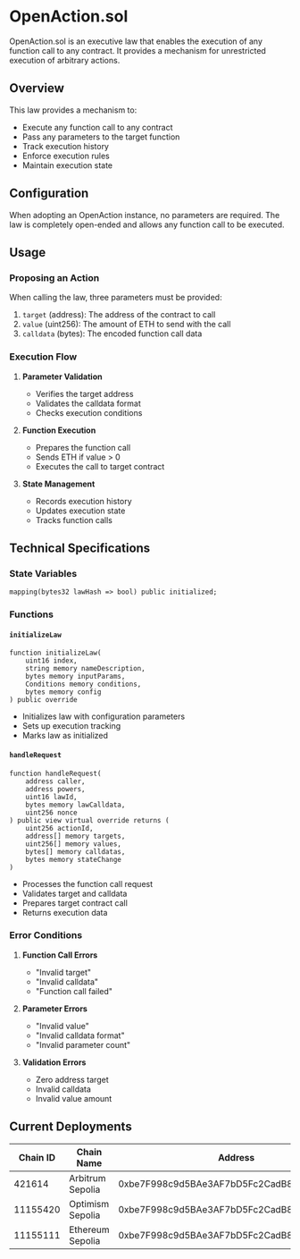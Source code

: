 # OpenAction.sol

OpenAction.sol is an executive law that enables the execution of any function call to any contract. It provides a mechanism for unrestricted execution of arbitrary actions.

## Overview

This law provides a mechanism to:
- Execute any function call to any contract
- Pass any parameters to the target function
- Track execution history
- Enforce execution rules
- Maintain execution state

## Configuration

When adopting an OpenAction instance, no parameters are required. The law is completely open-ended and allows any function call to be executed.

## Usage

### Proposing an Action

When calling the law, three parameters must be provided:

1. `target` (address): The address of the contract to call
2. `value` (uint256): The amount of ETH to send with the call
3. `calldata` (bytes): The encoded function call data

### Execution Flow

1. **Parameter Validation**
   - Verifies the target address
   - Validates the calldata format
   - Checks execution conditions

2. **Function Execution**
   - Prepares the function call
   - Sends ETH if value > 0
   - Executes the call to target contract

3. **State Management**
   - Records execution history
   - Updates execution state
   - Tracks function calls

## Technical Specifications

### State Variables

```solidity
mapping(bytes32 lawHash => bool) public initialized;
```

### Functions

#### `initializeLaw`
```solidity
function initializeLaw(
    uint16 index,
    string memory nameDescription,
    bytes memory inputParams,
    Conditions memory conditions,
    bytes memory config
) public override
```
- Initializes law with configuration parameters
- Sets up execution tracking
- Marks law as initialized

#### `handleRequest`
```solidity
function handleRequest(
    address caller,
    address powers,
    uint16 lawId,
    bytes memory lawCalldata,
    uint256 nonce
) public view virtual override returns (
    uint256 actionId,
    address[] memory targets,
    uint256[] memory values,
    bytes[] memory calldatas,
    bytes memory stateChange
)
```
- Processes the function call request
- Validates target and calldata
- Prepares target contract call
- Returns execution data

### Error Conditions

1. **Function Call Errors**
   - "Invalid target"
   - "Invalid calldata"
   - "Function call failed"

2. **Parameter Errors**
   - "Invalid value"
   - "Invalid calldata format"
   - "Invalid parameter count"

3. **Validation Errors**
   - Zero address target
   - Invalid calldata
   - Invalid value amount

## Current Deployments

| Chain ID  | Chain Name         | Address                                      |
|-----------|-------------------|----------------------------------------------|
| 421614    | Arbitrum Sepolia  | 0xbe7F998c9d5BAe3AF7bD5Fc2CadB8ABaCeDf1379  |
| 11155420  | Optimism Sepolia  | 0xbe7F998c9d5BAe3AF7bD5Fc2CadB8ABaCeDf1379  |
| 11155111  | Ethereum Sepolia  | 0xbe7F998c9d5BAe3AF7bD5Fc2CadB8ABaCeDf1379  | 



